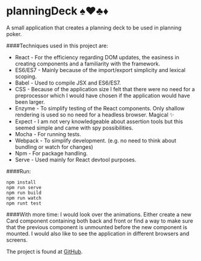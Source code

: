 # planningDeck :spades::hearts::clubs::diamonds:

A small application that creates a planning deck to be used in planning poker. 

####Techniques used in this project are:
- React - For the efficiency regarding DOM updates, the easiness in creating components and a familiarity with the framework.
- ES6/ES7 - Mainly because of the import/export simplicity and lexical scoping. 
- Babel - Used to compile JSX and ES6/ES7.
- CSS - Because of the application size I felt that there were no need for a preprocessor which I would have chosen if the 
application would have been larger.
- Enzyme - To simplify testing of the React components. Only shallow rendering is used so no need for a headless browser. 
Magical :sparkles:
- Expect - I am not very knowledgeable about assertion tools but this seemed simple and came with spy possibilities.
- Mocha - For running tests.
- Webpack - To simplify development. (e.g. no need to think about bundling or watch for changes)
- Npm - For package handling. 
- Serve - Used mainly for React devtool purposes. 

####Run:
```
npm install
npm run serve 
npm run build
npm run watch
npm runt test
```

####With more time:
I would look over the animations. Either create a new Card component containing both back and front or find a way 
to make sure that the previous component is unmounted before the new component is mounted. I would also like to 
see the application in different browsers and screens. 

The project is found at [GitHub](https://github.com/tkomstadius/planningDeck).
